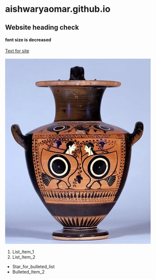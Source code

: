 # aishwaryaomar.github.io
## Website heading check
#### font size is decreased
[Text for site](https://www.youtube.com/watch?v=dQw4w9WgXcQ)<br><br>
<img src = "1151.jpeg">
1. List_Item_1
2. List_Item_2
* Star_for_bulleted_list
* Bulleted_Item_2
